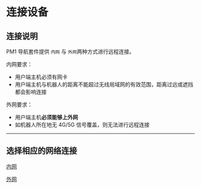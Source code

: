 # 连接设备


## 连接说明

PM1 导航套件提供 `内网` 与 `外网`两种方式进行远程连接。

内网要求：

* 用户端主机必须有网卡
* 用户端主机与机器人的距离不能超过无线局域网的有效范围，距离过远或遮挡都会影响连接


外网要求：

* 用户端主机**必须能够上外网**
* 如机器人所在地无 4G/5G 信号覆盖，则无法进行远程连接

***

## 选择相应的网络连接

<p><a href="/usedoc/pmNavigationkit/">内网</a></p>
<p><a href="/usedoc/pmNavigationkit/">外网</a></p>














